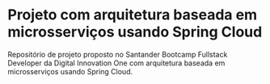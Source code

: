 # Projeto com arquitetura baseada em microsserviços usando Spring Cloud

Repositório de projeto proposto no Santander Bootcamp Fullstack Developer da Digital Innovation One com arquitetura baseada em microsserviços usando Spring Cloud.
